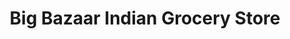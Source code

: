 ---
title: "Big Bazaar Indian Grocery Store"
url: /danville/big-bazaar-indian-grocery-store/
shop: Supermarkt
---